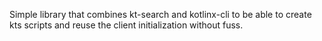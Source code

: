 Simple  library that combines kt-search and kotlinx-cli to be able
to create kts scripts and reuse the client initialization without 
fuss.

